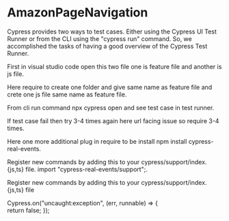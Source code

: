 # AmazonPageNavigation
Cypress provides two ways to test cases. Either using the Cypress UI Test Runner or from the CLI using the "cypress run" command. So, we accomplished the tasks of having a good overview of the Cypress Test Runner. 

First in visual studio code open this  two file  one is feature file and another is js file.

Here require to create one folder and give same name as feature file and crete one js file same name as feature file. 

From cli run command npx cypress open and see test case in test runner. 

If test case fail then try 3-4 times again here url facing issue so require 3-4 times.

Here one more additional plug in require to be install npm install cypress-real-events. 

Register new commands by adding this to your cypress/support/index.{js,ts} file. import "cypress-real-events/support";.

Register new commands by adding this to your cypress/support/index.{js,ts} file

Cypress.on("uncaught:exception", (err, runnable) => {   
    return false;
});
 


